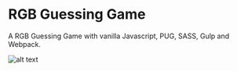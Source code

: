 # RGB Guessing Game
A RGB Guessing Game with vanilla Javascript, PUG, SASS, Gulp and Webpack.

![alt text](https://raw.githubusercontent.com/smrafiz/rgb-guessing-game/master/dist/assets/images/rgb.jpg "RGB Guessing Game")
